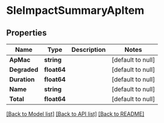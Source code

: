 # SleImpactSummaryApItem

## Properties
Name | Type | Description | Notes
------------ | ------------- | ------------- | -------------
**ApMac** | **string** |  | [default to null]
**Degraded** | **float64** |  | [default to null]
**Duration** | **float64** |  | [default to null]
**Name** | **string** |  | [default to null]
**Total** | **float64** |  | [default to null]

[[Back to Model list]](../README.md#documentation-for-models) [[Back to API list]](../README.md#documentation-for-api-endpoints) [[Back to README]](../README.md)

